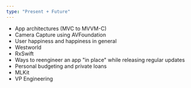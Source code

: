 ```yaml
---
type: "Present + Future"
---
```


* App architectures (MVC to MVVM-C)
* Camera Capture using AVFoundation
* User happiness and happiness in general
* Westworld
* RxSwift
* Ways to reengineer an app "in place" while releasing regular updates
* Personal budgeting and private loans
* MLKit
* VP Engineering